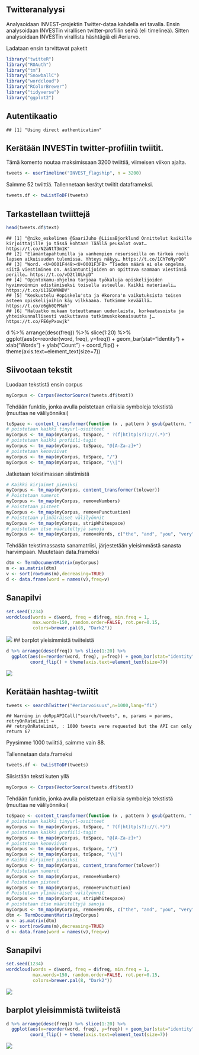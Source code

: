## Twitteranalyysi

Analysoidaan INVEST-projektin Twitter-dataa kahdella eri tavalla. Ensin
analysoidaan INVESTin virallisen twitter-profiilin seinä (eli
timelineä). Sitten analysoidaan INVESTin virallista häshtägiä eli
\#eriarvo.

Ladataan ensin tarvittavat paketit

``` r
library("twitteR")
library("ROAuth")
library("tm")
library("SnowballC")
library("wordcloud")
library("RColorBrewer")
library("tidyverse")
library("ggplot2")
```

## Autentikaatio

    ## [1] "Using direct authentication"

## Kerätään INVESTin twitter-profiilin twiitit.

Tämä komento noutaa maksimissaan 3200 twiittiä, viimeisen viikon ajalta.

``` r
tweets <- userTimeline("INVEST_flagship", n = 3200)
```

Saimme 52 twiittiä. Tallennetaan kerätyt twiitit dataframeksi.

``` r
tweets.df <- twListToDF(tweets)
```

## Tarkastellaan twiittejä

``` r
head(tweets.df$text)
```

    ## [1] "@niko_eskelinen @SaariJuho @LiisaBjorklund Onnittelut kaikille kirjoittajille jo tässä kohtaa! Täällä peukalot ovat… https://t.co/N2aNtT3m1K"
    ## [2] "Elämäntapahtumilla ja vanhempien resursseilla on tärkeä rooli lapsen aikuisuuden tulemissa. Yhteys näkyy… https://t.co/1Ch7oNyrQ0"           
    ## [3] "Word. <U+0001F449><U+0001F3FB> ”Tiedon määrä ei ole ongelma, siitä viestiminen on. Asiantuntijoiden on opittava saamaan viestinsä perille… https://t.co/vD2tlULkpD"
    ## [4] "Opintokamu-ohjelma tarjoaa työkaluja opiskelijoiden hyvinvoinnin edistämiseksi toisella asteella. Kaikki materiaali… https://t.co/i1IGDWKWDV"
    ## [5] "Keskustelu #opiskelu'sta ja #korona'n vaikutuksista toisen asteen opiskelijoihin käy vilkkaana. Tutkimme keväällä… https://t.co/e6gh0QPMah"  
    ## [6] "Haluatko mukaan toteuttamaan uudenlaista, korkeatasoista ja yhteiskunnallisesti vaikuttavaa tutkimuskokonaisuutta j… https://t.co/FE6yPxowjk"

d %\>% arrange(desc(freq)) %\>% slice(1:20) %\>%
ggplot(aes(x=reorder(word, freq), y=freq)) + geom_bar(stat=“identity”) +
xlab(“Words”) + ylab(“Count”) + coord_flip() +
theme(axis.text=element_text(size=7))

## Siivootaan tekstit

Luodaan tekstistä ensin corpus

``` r
myCorpus <- Corpus(VectorSource(tweets.df$text))
```

Tehdään funktio, jonka avulla poistetaan erilaisia symboleja tekstistä
(muuttaa ne välilyönniksi)

``` r
toSpace <- content_transformer(function (x , pattern ) gsub(pattern, " ", x))
# poistetaan kaikki tinyurl-osoitteet 
myCorpus <- tm_map(myCorpus, toSpace, " ?(f|ht)tp(s?)://(.*)")
# poistetaan kaikki profiili-tagit
myCorpus <- tm_map(myCorpus, toSpace, "@[A-Za-z]+")
# poistetaan kenoviivat
myCorpus <- tm_map(myCorpus, toSpace, "/")
myCorpus <- tm_map(myCorpus, toSpace, "\\|")
```

Jatketaan tekstimassan siistimistä

``` r
# Kaikki kirjaimet pieniksi
myCorpus <- tm_map(myCorpus, content_transformer(tolower))
# Poistetaan numerot
myCorpus <- tm_map(myCorpus, removeNumbers)
# Poistetaan pisteet
myCorpus <- tm_map(myCorpus, removePunctuation)
# Poistetaan ylimääräiset välilyönnit
myCorpus <- tm_map(myCorpus, stripWhitespace)
# poistetaan itse määriteltyjä sanoja
myCorpus <- tm_map(myCorpus, removeWords, c("the", "and", "you", "very", "are", "for"))
```

Tehdään tekstimassasta sanamatriisi, järjestetään yleisimmästä sanasta
harvimpaan. Muutetaan data.frameksi

``` r
dtm <- TermDocumentMatrix(myCorpus)
m <- as.matrix(dtm)
v <- sort(rowSums(m),decreasing=TRUE)
d <- data.frame(word = names(v),freq=v)
```

## Sanapilvi

``` r
set.seed(1234)
wordcloud(words = d$word, freq = d$freq, min.freq = 1,
          max.words=150, random.order=FALSE, rot.per=0.15, 
          colors=brewer.pal(8, "Dark2"))
```

![](markdown_files/figure-markdown_github/unnamed-chunk-10-1.png) \#\#
barplot yleisimmistä twiiteistä

``` r
d %>% arrange(desc(freq)) %>% slice(1:20) %>% 
  ggplot(aes(x=reorder(word, freq), y=freq)) + geom_bar(stat="identity") + xlab("Words") + ylab("Count") +
         coord_flip() + theme(axis.text=element_text(size=7))
```

![](markdown_files/figure-markdown_github/unnamed-chunk-11-1.png)

## Kerätään hashtag-twiitit

``` r
tweets <- searchTwitter("#eriarvoisuus",n=1000,lang="fi")
```

    ## Warning in doRppAPICall("search/tweets", n, params = params, retryOnRateLimit =
    ## retryOnRateLimit, : 1000 tweets were requested but the API can only return 67

Pyysimme 1000 twiittiä, saimme vain 88.

Tallennetaan data.frameksi

``` r
tweets.df <- twListToDF(tweets)
```

Siisistään teksti kuten yllä

``` r
myCorpus <- Corpus(VectorSource(tweets.df$text))
```

Tehdään funktio, jonka avulla poistetaan erilaisia symboleja tekstistä
(muuttaa ne välilyönniksi)

``` r
toSpace <- content_transformer(function (x , pattern ) gsub(pattern, " ", x))
# poistetaan kaikki tinyurl-osoitteet 
myCorpus <- tm_map(myCorpus, toSpace, " ?(f|ht)tp(s?)://(.*)")
# poistetaan kaikki profiili-tagit
myCorpus <- tm_map(myCorpus, toSpace, "@[A-Za-z]+")
# poistetaan kenoviivat
myCorpus <- tm_map(myCorpus, toSpace, "/")
myCorpus <- tm_map(myCorpus, toSpace, "\\|")
# Kaikki kirjaimet pieniksi
myCorpus <- tm_map(myCorpus, content_transformer(tolower))
# Poistetaan numerot
myCorpus <- tm_map(myCorpus, removeNumbers)
# Poistetaan pisteet
myCorpus <- tm_map(myCorpus, removePunctuation)
# Poistetaan ylimääräiset välilyönnit
myCorpus <- tm_map(myCorpus, stripWhitespace)
# poistetaan itse määriteltyjä sanoja
myCorpus <- tm_map(myCorpus, removeWords, c("the", "and", "you", "very", "are", "for"))
dtm <- TermDocumentMatrix(myCorpus)
m <- as.matrix(dtm)
v <- sort(rowSums(m),decreasing=TRUE)
d <- data.frame(word = names(v),freq=v)
```

## Sanapilvi

``` r
set.seed(1234)
wordcloud(words = d$word, freq = d$freq, min.freq = 1,
          max.words=150, random.order=FALSE, rot.per=0.15, 
          colors=brewer.pal(8, "Dark2"))
```

![](markdown_files/figure-markdown_github/unnamed-chunk-16-1.png)

## barplot yleisimmistä twiiteistä

``` r
d %>% arrange(desc(freq)) %>% slice(1:20) %>% 
  ggplot(aes(x=reorder(word, freq), y=freq)) + geom_bar(stat="identity") + xlab("Words") + ylab("Count") +
         coord_flip() + theme(axis.text=element_text(size=7))
```

![](markdown_files/figure-markdown_github/unnamed-chunk-17-1.png)
